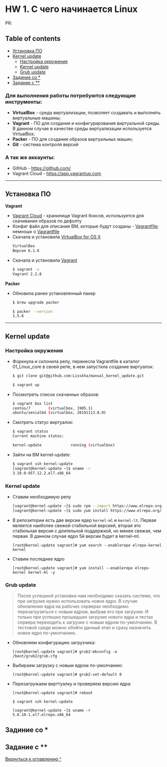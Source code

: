 # HW 1. С чего начинается Linux

PR:  

## Table of contents
- [Установка ПО](https://github.com/Lisskha/otus-linux/tree/master/01_Linux_core#%D1%83%D1%81%D1%82%D0%B0%D0%BD%D0%BE%D0%B2%D0%BA%D0%B0-%D0%BF%D0%BE)
- [Kernel update]()
    - [Настройка окружения]()
    - [Kernel update]()
    - [Grub update]()
- [Задиние со *](https://github.com/Lisskha/otus-linux/tree/master/01_Linux_core#%D0%B7%D0%B0%D0%B4%D0%B8%D0%BD%D0%B8%D0%B5-%D1%81%D0%BE-)
- [Задание с **](https://github.com/Lisskha/otus-linux/tree/master/01_Linux_core#%D0%B7%D0%B0%D0%B4%D0%B0%D0%BD%D0%B8%D0%B5-%D1%81-)

### Для выполнения работы потребуются следующие инструменты:
- **VirtualBox** - среда виртуализации, позволяет создавать и выполнять виртуальные машины;
- **Vagrant** - ПО для создания и конфигурирования виртуальной среды. В данном случае в качестве среды виртуализации используется VirtualBox;
- **Packer** - ПО для создания образов виртуальных машин;
- **Git** - система контроля версий

### А так же аккаунты:
- GitHub - https://github.com/
- Vagrant Cloud - https://app.vagrantup.com

---
## Установка ПО

**Vagrant**
- [Vagrant Cloud](https://app.vagrantup.com/boxes/search) - хранилище Vagrant боксов, используется для скачивания образов по дефолту
- Конфиг файл для описания ВМ, которые будут созданы - [Vagrantfile](01_Linux_core/Vagrantfile); немношк о [Vagrantfile](https://otus.ru/media-private/0a/ca/Linux_Vagrant__2-5522-0aca54.pdf?hash=wPBxgoBxiatrsCT9J2ZkSw&expires=1588808901)
- Скачала и установила [VirtualBox for OS X](https://www.virtualbox.org/wiki/Downloads)
    ```sh
    VirtualBox
    Версия 6.1.6
    ```
- Скачала и установила [Vagrant](https://www.vagrantup.com/downloads.html)
    ```sh
    $ vagrant -v
    Vagrant 2.2.8
    ```

**Packer**
- Обновила ранее установленный пакер
    ```sh
    $ brew upgrade packer

    $ packer --version
    1.5.6
    ```
---

## Kernel update

### Настройка окружения
- Форкнула и склонила репу, перенесла Vagrantfile в каталог 01_Linux_core в своей репе, в нем запустила создание виртуалок:
    ```sh
    $ git clone git@github.com:Lisskha/manual_kernel_update.git

    $ vagrant up
    ```
- Посмотреть список скачанных образов:
    ```sh
    $ vagrant box list
    centos/7        (virtualbox, 1905.1)
    ubuntu/xenial64 (virtualbox, 20191113.0.0)
    ```
- Смотреть статус виртуалок:
    ```sh
    $ vagrant status
    Current machine states:

    kernel-update             running (virtualbox)
    ```
- Зайти на ВМ kernel-update:
    ```sh
    $ vagrant ssh kernel-update
    [vagrant@kernel-update ~]$ uname -r
    3.10.0-957.12.2.el7.x86_64
    ```

### Kernel update
- Ставим необходимую репу
    ```sh
    [vagrant@kernel-update ~]$ sudo rpm --import https://www.elrepo.org/RPM-GPG-KEY-elrepo.org
    [vagrant@kernel-update ~]$ sudo yum install https://www.elrepo.org/elrepo-release-7.el7.elrepo.noarch.rpm
    ``` 
- В репозитории есть две версии ядер `kernel-ml` и `kernel-lt`. Первая является наиболее свежей стабильной версией, вторая это стабильная версия с длительной поддержкой, но менее свежая, чем первая. В данном случае ядро 5й версии будет в kernel-ml.
    ```
    [root@kernel-update vagrant]# yum search --enablerepo elrepo-kernel kernel
    ```
- Ставим последнее ядро
    ```
    [root@kernel-update vagrant]# yum install --enablerepo elrepo-kernel kernel-ml -y
    ```

### Grub update
> После успешной установки нам необходимо сказать системе, что при загрузке нужно использовать новое ядро. В случае обновления ядра на рабочих серверах необходимо перезагрузиться с новым ядром, выбрав его при загрузке. И только при успешно прошедших загрузке нового ядра и тестах сервера переходить к загрузке с новым ядром по-умолчанию. В тестовой среде можно обойти данный этап и сразу назначить новое ядро по-умолчанию.  

- Обновляем конфигурацию загрузчика:
    ```
    [root@kernel-update vagrant]# grub2-mkconfig -o /boot/grub2/grub.cfg
    ```
- Выбираем загрузку с новым ядром по-умолчанию:
    ```
    [root@kernel-update vagrant]# grub2-set-default 0
    ```
- Перезагружаем вирттуалку и проверяем версию ядра:
    ```
    [root@kernel-update vagrant]# reboot

    $ vagrant ssh kernel-update
    
    [vagrant@kernel-update ~]$ uname -r
    5.6.10-1.el7.elrepo.x86_64
    ```







## Задиние со *

## Задание с **


[Вернуться к оглавлению ^]()


